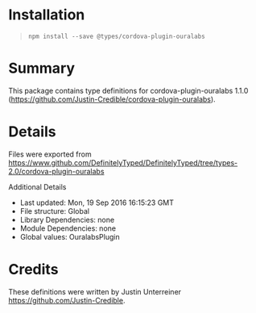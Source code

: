 # Installation
> `npm install --save @types/cordova-plugin-ouralabs`

# Summary
This package contains type definitions for cordova-plugin-ouralabs 1.1.0 (https://github.com/Justin-Credible/cordova-plugin-ouralabs).

# Details
Files were exported from https://www.github.com/DefinitelyTyped/DefinitelyTyped/tree/types-2.0/cordova-plugin-ouralabs

Additional Details
 * Last updated: Mon, 19 Sep 2016 16:15:23 GMT
 * File structure: Global
 * Library Dependencies: none
 * Module Dependencies: none
 * Global values: OuralabsPlugin

# Credits
These definitions were written by Justin Unterreiner <https://github.com/Justin-Credible>.
